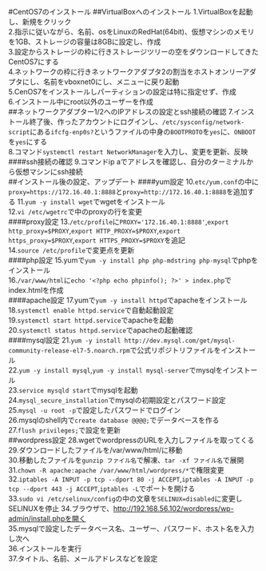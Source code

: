 #CentOS7のインストール
##VirtualBoxへのインストール
1.VirtualBoxを起動し、新規をクリック  
2.指示に従いながら、名前、osをLinuxのRedHat(64bit)、仮想マシンのメモリを1GB、ストレージの容量は8GBに設定し、作成  
3.設定からストレージの枠に行きストレージツリーの空をダウンロードしてきたCentOS7にする  
4.ネットワークの枠に行きネットワークアダプタ2の割当をホストオンリーアダプタにし、名前をvboxnet0にし、メニューに戻り起動  
5.CenOS7をインストールしパーティションの設定は特に指定せず、作成  
6.インストール中にroot以外のユーザーを作成  
##ネットワークアダプター1/2へのIPアドレスの設定とssh接続の確認
7.インストール終了後、作ったアカウントにログインし、`/etc/sysconfig/network-script`にある`ifcfg-enp0s?`というファイルの中身の`BOOTPROTO`を`yes`に、`ONBOOT`を`yes`にする  
8.コマンド`systemctl restart NetworkManager`を入力し、変更を更新、反映  
####ssh接続の確認
9.コマンドip aでアドレスを確認し、自分のターミナルから仮想マシンにssh接続  
##インストール後の設定、アップデート 
####yum設定
10.`etc/yum.conf`の中に`proxy=https://172.16.40.1:8888`と`proxy=http://172.16.40.1:8888`を追加する 
11.`yum -y install wget`でwgetをインストール   
12.`vi /etc/wgetrc`で中のproxyの行を変更  
####proxy設定
13.`/etc/profile`に`PROXY='172.16.40.1:8888'`,`export http_proxy=$PROXY`,`export HTTP_PROXY=$PROXY`,`export https_proxy=$PROXY`,`export HTTPS_PROXY=$PROXY`を追記  
14.`source /etc/profile`で変更点を更新  
####php設定
15.yumで`yum -y install php php-mdstring php-mysql`でphpをインストール  
16.`/var/www/html`に`echo '<?php echo phpinfo(); ?>' > index.php`でindex.htmlを作成  
####apache設定
17.yumで`yum -y install httpd`でapacheをインストール  
18.`systemctl enable httpd.service`で自動起動設定  
19.`systemctl start httpd.service`でapacheを起動  
20.`systemctl status httpd.service`でapacheの起動確認  
####mysql設定
21.`yum -y install http://dev.mysql.com/get/mysql-community-release-el7-5.noarch.rpm`で公式リポジトリファイルをインストール  
22.`yum -y install mysql`,`yum -y install mysql-server`でmysqlをインストール  
23.`service mysqld start`でmysqlを起動  
24.`mysql_secure_installation`でmysqlの初期設定とパスワード設定  
25.`mysql -u root -p`で設定したパスワードでログイン  
26.mysqlのshell内で`create database @@@@;`でデータベースを作る  
27.`flush privileges;`で設定を更新  
##wordpress設定
28.wgetでwordpressのURLを入力しファイルを取ってくる  
29.ダウンロードしたファイルを/var/www/html/に移動  
30.移動したファイルを`gunzip ファイル名`で解凍、`tar -xf ファイル名`で展開  
31.`chown -R apache:apache /var/www/html/wordpress/*`で権限変更  
32.`iptables -A INPUT -p tcp --dport 80 -j ACCEPT`,`iptables -A INPUT -p tcp --dport 443 -j ACCEPT`,`iptables -L`でポートを開ける  
33.`sudo vi /etc/selinux/config`の中の文章を`SELINUX=disabled`に変更しSELINUXを停止
34.ブラウザで、http://192.168.56.102/wordpress/wp-admin/install.phpを開く  
35.mysqlで設定したデータベース名、ユーザー、パスワード、ホスト名を入力し次へ  
36.インストールを実行  
37.タイトル、名前、メールアドレスなどを設定  

